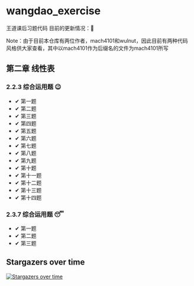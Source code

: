 # wangdao_exercise
王道课后习题代码
目前的更新情况：&#x1F422;

Note：由于目前本仓库有两位作者，mach4101和wulnut，因此目前有两种代码风格供大家查看，其中以mach4101作为后缀名的文件为mach4101所写

## 第二章 线性表

### 2.2.3 综合运用题 &#x1F609;
- &#10004; 第一题
- &#10004; 第二题
- &#10004; 第三题
- &#10004; 第四题
- &#10004; 第五题
- &#10004; 第六题
- &#10004; 第七题
- &#10004; 第八题
- &#10004; 第九题
- &#10004; 第十题
- &#10004; 第十一题
- &#10004; 第十二题
- &#10004; 第十三题
- &#10004; 第十四题

### 2.3.7 综合运用题  &#x1F634;

- &#10004; 第一题
- &#10004; 第二题
- &#10004; 第三题




## Stargazers over time

[![Stargazers over time](https://starchart.cc/mach4101/wangdao_exercise.svg)](https://starchart.cc/mach4101/wangdao_exercise)
